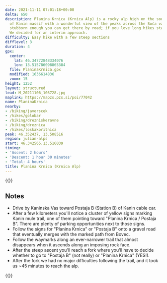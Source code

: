 ```yaml
---
date: 2021-11-11 07:01:18+00:00
delta: 650
description: Planina Krnica (Krnica Alp) is a rocky alp high on the southern slopes
  of Kanin massif with a wonderful view of the peaks across the Soča valley. If you're
  stubborn enough you can get there by road; if you love long hikes start in Bovec.
  We decided for an interim approach.
difficulty: Easy hike with a few steep sections
difflevel: 3
duration: 4
gpx:
  center:
    lat: 46.34772848334076
    lon: 13.515786098865384
  file: PlaninaKrnica.gpx
  modified: 1636614836
  zoom: 15
height: 1252
layout: structured
lead: M_20211106_103728.jpg
maplink: https://mapzs.pzs.si/poi/77042
name: PlaninaKrnica
nearby:
- /biking/javorscek
- /hikes/golobar
- /biking/drezniskeravne
- /biking/dreznica
- /hikes/loskakoritnica
peak: 46.352437, 13.508516
region: julian-alps
start: 46.342565,13.516039
timing:
- 'Ascent: 2 hours'
- 'Descent: 1 hour 30 minutes'
- 'Total: 4 hours'
title: Planina Krnica (Krnica Alp)
---
```

{{<hike-details description="yes">}}

## Notes

* Drive by Kaninska Vas toward Postaja B (Station B) of Kanin cable car.
* After a few kilometers you'll notice a cluster of yellow signs marking Kanin mule trail, one of them pointing toward "Planina Krnica / Postaja B". There are plenty of parking opportunities next to those signs.
* Follow the signs for "Planina Krnica" or "Postaja B" onto a gravel road that eventually merges with the marked path from Bovec.
* Follow the waymarks along an ever-narrower trail that almost disappears when it ascends along an imposing rock face.
* After the steep ascent you'll reach a fork where you'll have to decide whether to go to "Postaja B" (not really) or "Planina Krnica" (YES!).
* After the fork we had no major difficulties following the trail, and it took us ~45 minutes to reach the alp.

{{<include bovec.md>}}
